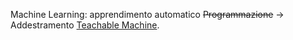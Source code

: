 Machine Learning: apprendimento automatico
~~Programmazione~~ -> Addestramento
		[Teachable Machine](https://teachablemachine.withgoogle.com/train).